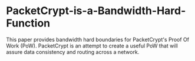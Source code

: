 # PacketCrypt-is-a-Bandwidth-Hard-Function
This paper provides bandwidth hard boundaries for PacketCrypt's Proof Of Work (PoW). PacketCrypt is an attempt to create a useful PoW that will assure data consistency and routing across a network.  
